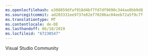 ```yaml
---
ms.openlocfilehash: e308859dfaf918d4bf7fd7df9690c344ae0bb9d8
ms.sourcegitcommit: ad203331ee9737e82ef70206ac04eeb72a5f9c7f
ms.translationtype: MT
ms.contentlocale: de-DE
ms.lasthandoff: 06/18/2019
ms.locfileid: "67230547"
---
```

Visual Studio Community